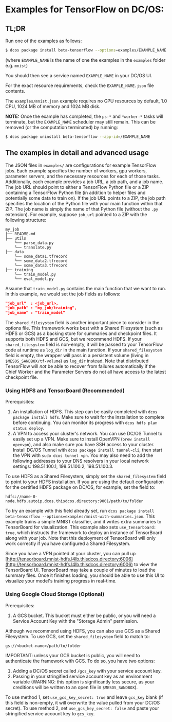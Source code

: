 # Examples for TensorFlow on DC/OS:

## TL;DR

Run one of the examples as follows:
```bash
$ dcos package install beta-tensorflow --options=examples/EXAMPLE_NAME.json
```
(where `EXAMPLE_NAME` is the name of one the examples in the `examples` folder e.g. `mnist`)

You should then see a service named `EXAMPLE_NAME` in your DC/OS UI.

For the exact resource requirements, check the `EXAMPLE_NAME.json` file contents.

The `examples/mnist.json` example requires no GPU resources by default, 1.0 CPU, 1024 MB of memory and 1024 MB disk.

**NOTE:** Once the example has completed, the `ps-*` and `*worker-*` tasks will terminate, but the `EXAMPLE_NAME` scheduler may still remain. This can be removed (or the computation terminated) by running:
```bash
$ dcos package uninstall beta-tensorflow --app-id=/EXAMPLE_NAME
```

## The examples in detail and advanced usage

The JSON files in `examples/` are configurations for example TensorFlow jobs. Each
example specifies the number of workers, gpu workers, parameter servers, and the
necessary resources for each of those tasks. Additionally, each example provides
a job URL, a job path, and a job name. The job URL should point to either a TensorFlow
Python file or a ZIP containing a TensorFlow Python file (in addition to helper
files and potentially some data to train on). If the job URL points to a ZIP, the job
path specifies the location of the Python file with your main function within that ZIP.
The job name is simply the name of that Python file (without the `.py` extension). For
example, suppose `job_url` pointed to a ZIP with the following structure:

```
my_job
├── README.md
├── utils
    └── parse_data.py
    └── translate.py
├── data
    └── some_data1.tfrecord
    └── some_data2.tfrecord
    └── some_data3.tfrecord
├── training
    └── train_model.py
    └── eval_model.py
```

Assume that `train_model.py` contains the main function that we want to run. In
this example, we would set the job fields as follows:

```json
"job_url"  : <job_url>,
"job_path" : "my_job/training",
"job_name" : "train_model"
```

The `shared_filesystem` field is another important piece to consider in
the options file. This framework works best with a Shared Filesystem (such
as HDFS or GCS) as a backing store for summaries and checkpoint files. It
supports both HDFS and GCS, but we recommend HDFS. If your `shared_filesystem` field
is non-empty, it will be passed to your TensorFlow code at runtime as `log_dir` in the
main function. If your `shared_filesystem` field is empty, the wrapper will pass in a
persistent volume (living in `$MESOS_SANDBOX/tf-volume`) as `log_dir` instead.
Note that distributed TensorFlow will _not_ be able to recover from failures
automatically if the Chief Worker and the Parameter Servers
do not all have access to the latest checkpoint file.

### Using HDFS and TensorBoard (Recommended)

Prerequisites:

1. An installation of HDFS. This step can be easily completed with
   `dcos package install hdfs`. Make sure to wait for the installation
   to complete before continuing. You can monitor its progress with
   `dcos hdfs plan status deploy`.
1. A VPN to access your cluster's network. You can use DC/OS Tunnel
   to easily set up a VPN. Make sure to install OpenVPN (`brew install
   openvpn`), and also make sure you have SSH access to your cluster.
   Install DC/OS Tunnel with `dcos package install tunnel-cli`, then
   start the VPN with `sudo dcos tunnel vpn`. You may also need to add
   the following addresses to your DNS resolvers in your local network
   settings: 198.51.100.1, 198.51.100.2, 198.51.100.3.

To use HDFS as a Shared Filesystem, simply set the `shared_filesystem` field
to point to your HDFS installation. If you are using the default configuration
for the certified HDFS package on DC/OS, for example, set the field to:

```
hdfs://name-0-node.hdfs.autoip.dcos.thisdcos.directory:9001/path/to/folder
```

To try an example with this field already set, run `dcos package install
beta-tensorflow --options=examples/mnist-with-summaries.json`. This example
trains a simple MNIST classifier, and it writes extra summaries to TensorBoard
for visualization. This example also sets `use_tensorboard: true`, which instructs
the framework to deploy an instance of TensorBoard along with your job. Note
that this deployment of TensorBoard will only work correctly if you have
configured a Shared Filesystem.

Since you have a VPN pointed at your cluster, you can pull up
[http://tensorboard.mnist-hdfs.l4lb.thisdcos.directory:6006](http://tensorboard.mnist-hdfs.l4lb.thisdcos.directory:6006)
to view the TensorBoard UI. TensorBoard may take a couple of minutes to
load the summary files. Once it finishes loading, you should be able to
use this UI to visualize your model's training progress in real-time.

### Using Google Cloud Storage (Optional)

Prerequisites:

1. A GCS bucket. This bucket must either be public, or you will
   need a Service Account Key with the "Storage Admin" permission.

Although we recommend using HDFS, you can also use GCS as a Shared Filesystem. To
use GCS, set the `shared_filesystem` field to match to:

```
gs://<bucket-name>/path/to/folder
```

IMPORTANT: unless your GCS bucket is public, you will need to authenticate the framework
           with GCS. To do so, you have two options:

1. Adding a DC/OS secret called `/gcs_key` with your service account key.
1. Passing in your stringified service account key as an environment variable (WARNING: this option is significantly less secure, as your creditions will be written to an open file in `$MESOS_SANDBOX`).

To use method 1, set `use_gcs_key_secret: true` and leave `gcs_key` blank (if
this field is non-empty, it will overwrite the value pulled from your DC/OS
secret). To use method 2, set `use_gcs_key_secret: false` and paste your stringified
service account key to `gcs_key`.
